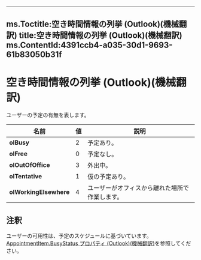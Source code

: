 

---
ms.Toctitle:空き時間情報の列挙 (Outlook)(機械翻訳)
title:空き時間情報の列挙 (Outlook)(機械翻訳)
ms.ContentId:4391ccb4-a035-30d1-9693-61b83050b31f
---
# 空き時間情報の列挙 (Outlook)(機械翻訳)




ユーザーの予定の有無を表します。

|**名前**|**値**|**説明**|
|---|---|---|
|**olBusy**|2|予定あり。|
|**olFree**|0|予定なし。|
|**olOutOfOffice**|3|外出中。|
|**olTentative**|1|仮の予定あり。|
|**olWorkingElsewhere**|4|ユーザーがオフィスから離れた場所で作業します。|



## 注釈
ユーザーの可用性は、予定のスケジュールに基づいています。[AppointmentItem.BusyStatus プロパティ (Outlook)(機械翻訳)](38a07f42-121d-86a4-68fe-0c508ddb265a.md)を参照してください。




